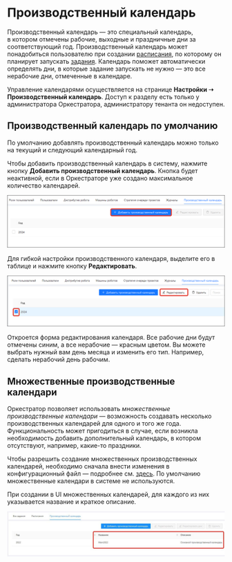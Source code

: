 # Производственный календарь

Производственный календарь — это специальный календарь, в котором отмечены рабочие, выходные и праздничные дни за соответствующий год. Производственный календарь может понадобиться пользователю при создании [расписания](https://docs.primo-rpa.ru/primo-rpa/orchestrator/basics/tasks/schedules), по которому он планирует запускать [задания](https://docs.primo-rpa.ru/primo-rpa/orchestrator/basics/tasks). Календарь поможет автоматически определять дни, в которые задание запускать не нужно — это все нерабочие дни, отмеченные в календаре. 

Управление календарями осуществляется на странице **Настройки ➝ Производственный календарь**. Доступ к разделу есть только у администратора Оркестратора, администратору тенанта он недоступен. 

## Производственный календарь по умолчанию

По умолчанию добавлять производственный календарь можно только на текущий и следующий календарный год.

Чтобы добавить производственный календарь в систему, нажмите кнопку **Добавить производственный календарь**. Кнопка будет неактивной, если в Оркестраторе уже создано максимальное количество календарей.

![](<../../.gitbook/assets1/add-calendar.png>)

Для гибкой настройки производственного календаря, выделите его в таблице и нажмите кнопку **Редактировать**. 

![](<../../.gitbook/assets1/edit-calendar.png>)

Откроется форма редактирования календаря. Все рабочие дни будут отмечены синим, а все нерабочие — красным цветом. Вы можете выбрать нужный вам день месяца и изменить его тип. Например, сделать нерабочий день рабочим.


## Множественные производственные календари

Оркестратор позволяет использовать *множественные производственные календари* — возможность создавать несколько производственных календарей для одного и того же года. Функциональность может пригодиться в случае, если возникла необходимость добавить дополнительный календарь, в котором отсутствуют, например, какие-то праздники.

Чтобы разрешить создание множественных производственных календарей, необходимо сначала внести изменения в конфигурационный файл — подробнее см. [здесь](https://docs.primo-rpa.ru/primo-rpa/orchestrator/fine-tuning/multiple-production-calendars). По умолчанию множественные календари в системе не используются.

При создании в UI множественных календарей, для каждого из них указывается название и краткое описание.

![](<../../.gitbook/assets/Множественные-календари.png>)



